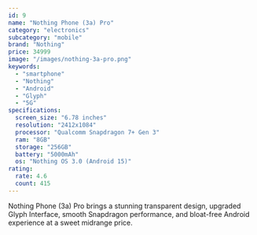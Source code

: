 ```yaml
---
id: 9
name: "Nothing Phone (3a) Pro"
category: "electronics"
subcategory: "mobile"
brand: "Nothing"
price: 34999
image: "/images/nothing-3a-pro.png"
keywords:
  - "smartphone"
  - "Nothing"
  - "Android"
  - "Glyph"
  - "5G"
specifications:
  screen_size: "6.78 inches"
  resolution: "2412x1084"
  processor: "Qualcomm Snapdragon 7+ Gen 3"
  ram: "8GB"
  storage: "256GB"
  battery: "5000mAh"
  os: "Nothing OS 3.0 (Android 15)"
rating:
  rate: 4.6
  count: 415
---
```


Nothing Phone (3a) Pro brings a stunning transparent design, upgraded Glyph Interface, smooth Snapdragon performance, and bloat-free Android experience at a sweet midrange price.

